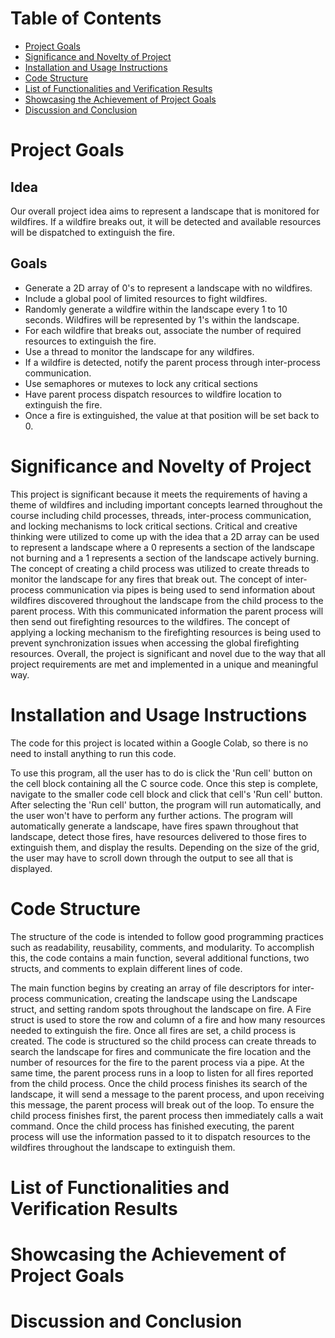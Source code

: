 # Table of Contents
- [Project Goals](#project-goals)
-  [Significance and Novelty of Project](#significance-and-novelty-of-project)
-  [Installation and Usage Instructions](#installation-and-usage-instructions)
-  [Code Structure](#code-structure)
-  [List of Functionalities and Verification Results](#list-of-functionalities-and-verification-results)
-  [Showcasing the Achievement of Project Goals](#showcasing-the-achievement-of-project-goals)
-  [Discussion and Conclusion](#discussion-and-conclusion)

# Project Goals
## Idea
Our overall project idea aims to represent a landscape that is monitored for wildfires. If a wildfire breaks out, it will be detected and available resources will be dispatched to extinguish the fire. 

## Goals
- Generate a 2D array of 0's to represent a landscape with no wildfires.
- Include a global pool of limited resources to fight wildfires.
- Randomly generate a wildfire within the landscape every 1 to 10 seconds. Wildfires will be represented by 1's within the landscape.
- For each wildfire that breaks out, associate the number of required resources to extinguish the fire.
- Use a thread to monitor the landscape for any wildfires.
- If a wildfire is detected, notify the parent process through inter-process communication.
- Use semaphores or mutexes to lock any critical sections
- Have parent process dispatch resources to wildfire location to extinguish the fire.
- Once a fire is extinguished, the value at that position will be set back to 0.

# Significance and Novelty of Project
This project is significant because it meets the requirements of having a theme of wildfires and including important concepts learned throughout the course including child processes, threads, inter-process communication, and locking mechanisms to lock critical sections. Critical and creative thinking were utilized to come up with the idea that a 2D array can be used to represent a landscape where a 0 represents a section of the landscape not burning and a 1 represents a section of the landscape actively burning. The concept of creating a child process was utilized to create threads to monitor the landscape for any fires that break out. The concept of inter-process communication via pipes is being used to send information about wildfires discovered throughout the landscape from the child process to the parent process. With this communicated information the parent process will then send out firefighting resources to the wildfires. The concept of applying a locking mechanism to the firefighting resources is being used to prevent synchronization issues when accessing the global firefighting resources. Overall, the project is significant and novel due to the way that all project requirements are met and implemented in a unique and meaningful way.

# Installation and Usage Instructions
The code for this project is located within a Google Colab, so there is no need to install anything to run this code.  

To use this program, all the user has to do is click the 'Run cell' button on the cell block containing all the C source code. Once this step is complete, navigate to the smaller code cell block and click that cell's 'Run cell' button. After selecting the 'Run cell' button, the program will run automatically, and the user won't have to perform any further actions. The program will automatically generate a landscape, have fires spawn throughout that landscape, detect those fires, have resources delivered to those fires to extinguish them, and display the results. Depending on the size of the grid, the user may have to scroll down through the output to see all that is displayed. 

# Code Structure
The structure of the code is intended to follow good programming practices such as readability, reusability, comments, and modularity. To accomplish this, the code contains a main function, several additional functions, two structs, and comments to explain different lines of code. 

The main function begins by creating an array of file descriptors for inter-process communication, creating the landscape using the Landscape struct, and setting random spots throughout the landscape on fire. A Fire struct is used to store the row and column of a fire and how many resources needed to extinguish the fire. Once all fires are set, a child process is created. The code is structured so the child process can create threads to search the landscape for fires and communicate the fire location and the number of resources for the fire to the parent process via a pipe. At the same time, the parent process runs in a loop to listen for all fires reported from the child process. Once the child process finishes its search of the landscape, it will send a message to the parent process, and upon receiving this message, the parent process will break out of the loop. To ensure the child process finishes first, the parent process then immediately calls a wait command. Once the child process has finished executing, the parent process will use the information passed to it to dispatch resources to the wildfires throughout the landscape to extinguish them. 

# List of Functionalities and Verification Results

# Showcasing the Achievement of Project Goals

# Discussion and Conclusion
